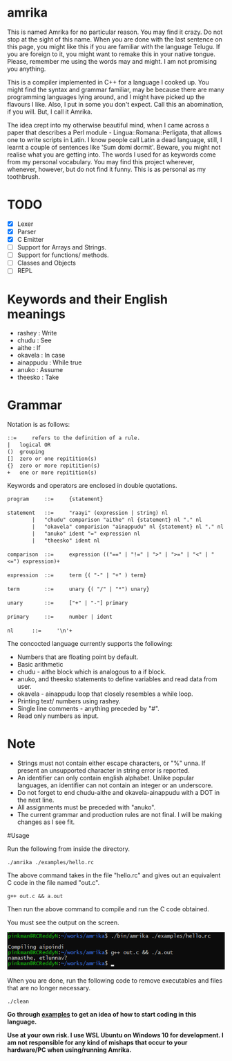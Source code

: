 # amrika

This is named Amrika for no particular reason. You may find it crazy. Do not stop at the sight of this name. When you are done with the last sentence on this page, you might like this if you are familiar with the language Telugu. If you are foreign to it, you might want to remake this in your native tongue. Please, remember me using the words may and might. I am not promising you anything.

This is a compiler implemented in C++ for a language I cooked up. You might find the syntax and grammar familiar, may be because there are many programming languages lying around, and I might have picked up the flavours I like. Also, I put in some you don't expect. Call this an abomination, if you will. But, I call it Amrika.

The idea crept into my otherwise beautiful mind, when I came across a paper that describes a Perl module - Lingua::Romana::Perligata, that allows one to write scripts in Latin. I know people call Latin a dead language, still, I learnt a couple of sentences like 'Sum domi dormit'. Beware, you might not realise what you are getting into. The words I used for as keywords come from my personal vocabulary. You may find this project wherever, whenever, however, but do not find it funny. This is as personal as my toothbrush.

# TODO
- [x] Lexer
- [x] Parser
- [x] C Emitter
- [ ] Support for Arrays and Strings.
- [ ] Support for functions/ methods.
- [ ] Classes and Objects
- [ ] REPL

# Keywords and their English meanings

- rashey	:	Write
- chudu		:	See
- aithe		:	If
- okavela	:	In case
- ainappudu	:	While true
- anuko		:	Assume
- theesko	:	Take

# Grammar

Notation is as follows:

```
::= 	refers to the definition of a rule.
|	logical OR
()	grouping
[]	zero or one repitition(s)
{}	zero or more repitition(s)
+	one or more repitition(s)
```

Keywords and operators are enclosed in double quotations.

```
program     ::=		{statement}

statement   ::=		"raayi" (expression | string) nl
		|	"chudu" comparison "aithe" nl {statement} nl "." nl
		|	"okavela" comparision "ainappudu" nl {statement} nl "." nl
		|	"anuko" ident "=" expression nl
		|	"theesko" ident nl

comparison  ::=		expression (("==" | "!=" | ">" | ">=" | "<" | "<=") expression)+

expression  ::=		term {( "-" | "+" ) term}

term	    ::=		unary {( "/" | "*") unary}

unary	    ::=		["+" | "-"] primary

primary     ::=		number | ident

nl	    ::=		'\n'+

```
			
The concocted language currently supports the following:
- Numbers that are floating point by default.
- Basic arithmetic
- chudu - aithe block which is analogous to a if block.
- anuko, and theesko statements to define variables and read data from user.
- okavela - ainappudu loop that closely resembles a while loop.
- Printing text/ numbers using rashey.
- Single line comments - anything preceded by "#".
- Read only numbers as input.

# Note
- Strings must not contain either escape characters, or "%" unna. If present an unsupported character in string error is reported.
- An identifier can only contain english alphabet. Unlike popular languages, an identifier can not contain an integer or an underscore. 
- Do not forget to end chudu-aithe and okavela-ainappudu with a DOT in the next line.
- All assignments must be preceded with "anuko".
- The current grammar and production rules are not final. I will be making changes as I see fit.


#Usage

Run the following from inside the directory.
```
./amrika ./examples/hello.rc
```
The above command takes in the file "hello.rc" and gives out an equivalent C code in the file named "out.c".

```
g++ out.c && a.out
```
Then run the above command to compile and run the C code obtained.

You must see the output on the screen.
<div align="center">
	<img src="./support/hello.png">
</div>

When you are done, run the following code to remove executables and files that are no longer necessary.
```
./clean
```

<b><p>Go through <a href="">examples</a> to get an idea of how to start coding in this language.</p>

<p>Use at your own risk. I use WSL Ubuntu on Windows 10 for development. I am not responsible for any kind of mishaps that occur to your hardware/PC when using/running Amrika.<p><b> 
